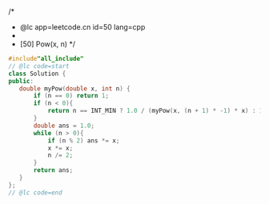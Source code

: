 /*
 * @lc app=leetcode.cn id=50 lang=cpp
 *
 * [50] Pow(x, n)
 */
 ```C++
#include"all_include"
// @lc code=start
class Solution {
public:
    double myPow(double x, int n) {
        if (n == 0) return 1;
        if (n < 0){
            return n == INT_MIN ? 1.0 / (myPow(x, (n + 1) * -1) * x) : 1.0 / myPow(x, -n);
        }
        double ans = 1.0;
        while (n > 0){
            if (n % 2) ans *= x;
            x *= x;
            n /= 2;
        }
        return ans;
    }
};
// @lc code=end

```